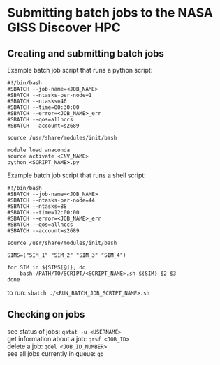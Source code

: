 # Submitting batch jobs to the NASA GISS Discover HPC

## Creating and submitting batch jobs
Example batch job script that runs a python script:
```
#!/bin/bash
#SBATCH --job-name=<JOB_NAME>
#SBATCH --ntasks-per-node=1
#SBATCH --ntasks=46
#SBATCH --time=00:30:00
#SBATCH --error=<JOB_NAME>_err
#SBATCH --qos=allnccs
#SBATCH --account=s2689

source /usr/share/modules/init/bash

module load anaconda
source activate <ENV_NAME>
python <SCRIPT_NAME>.py
```

Example batch job script that runs a shell script:
```
#!/bin/bash
#SBATCH --job-name=<JOB_NAME>
#SBATCH --ntasks-per-node=44
#SBATCH --ntasks=88
#SBATCH --time=12:00:00
#SBATCH --error=<JOB_NAME>_err
#SBATCH --qos=allnccs
#SBATCH --account=s2689

source /usr/share/modules/init/bash

SIMS=("SIM_1" "SIM_2" "SIM_3" "SIM_4")

for SIM in ${SIMS[@]}; do
    bash /PATH/TO/SCRIPT/<SCRIPT_NAME>.sh ${SIM} $2 $3
done
```

to run: `sbatch ./<RUN_BATCH_JOB_SCRIPT_NAME>.sh`


## Checking on jobs

see status of jobs: `qstat -u <USERNAME>`
<br>
get information about a job: `qrsf <JOB_ID>`
<br>
delete a job: `qdel <JOB_ID_NUMBER>`
<br>
see all jobs currently in queue: `qb`
